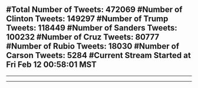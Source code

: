 #Total Number of Tweets: 472069 
#Number of Clinton Tweets: 149297
#Number of Trump Tweets: 118449
#Number of Sanders Tweets: 100232
#Number of Cruz Tweets: 80777
#Number of Rubio Tweets: 18030
#Number of Carson Tweets: 5284
#Current Stream Started at Fri Feb 12 00:58:01 MST
---
---
---
